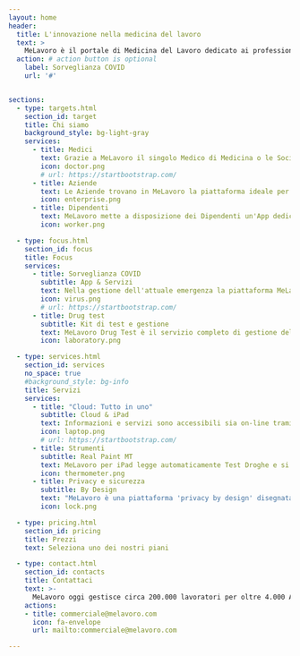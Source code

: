 ```yaml
---
layout: home
header:
  title: L'innovazione nella medicina del lavoro
  text: >
    MeLavoro è il portale di Medicina del Lavoro dedicato ai professionisti del settore, alle Aziende ed ai Lavoratori: un unico luogo in cui i diversi protagonisti svolgono la lora attività con servizi sempre all'avanguardia.
  action: # action button is optional
    label: Sorveglianza COVID
    url: '#'


sections:
  - type: targets.html
    section_id: target
    title: Chi siamo
    background_style: bg-light-gray
    services:
      - title: Medici
        text: Grazie a MeLavoro il singolo Medico di Medicina o le Società di Medicina del Lavoro hanno a disposizione una suite completa per la gestione dei Clienti, dalla gestione dei Gruppi e dei Fattori di Rischio, alla pianificazione degli scadenzari, alla conduzione assistita di Visite ed Esami. Non solo dati ma anche documenti e referti sono integrati in MeLavoro dove tutto è digitale compresa la firma di referti e delle indoneità.
        icon: doctor.png
        # url: https://startbootstrap.com/
      - title: Aziende
        text: Le Aziende trovano in MeLavoro la piattaforma ideale per governare le attività di sorveglianza sanitaria in collegamento diretto con il Medico Competente. MeLavoro permette all'aziende di gestire le anagrafiche dei dipendenti, la documentazione collegata, l'idoneità dei dipendenti, e molto altro. MeLavoro fornisce inoltre all'azienda strumetni dedicati all'interazione diretta con i dipendenti anche in ottica di Sorveglinza COVID.
        icon: enterprise.png
      - title: Dipendenti
        text: MeLavoro mette a disposizione dei Dipendenti un'App dedicata alla gestione della situazione del singolo, con la possibilità per il dipendente di verificare la propria idoneità lavorativa nonchè accedere agli esami effettuati. Grazie al modulo di Sorveglianza COVID il dipendente può inotre seguire un profilo di autodiagnostica condiviso con il medico competente.
        icon: worker.png

  - type: focus.html
    section_id: focus
    title: Focus
    services:
      - title: Sorveglianza COVID
        subtitle: App & Servizi
        text: Nella gestione dell'attuale emergenza la piattaforma MeLavoro mette a disposizione di Medici, Aziende e Dipendenti applicazioni e servizi dedicati per la gestione, contattaci per i dettagli.
        icon: virus.png
        # url: https://startbootstrap.com/
      - title: Drug test
        subtitle: Kit di test e gestione
        text: MeLavoro Drug Test è il servizio completo di gestione della sorveglianza droghe che oltre alla piattaforma di gestione mette a disposizione kit specifici per gli esami droghe.
        icon: laboratory.png

  - type: services.html
    section_id: services
    no_space: true
    #background_style: bg-info
    title: Servizi
    services:
      - title: "Cloud: Tutto in uno"
        subtitle: Cloud & iPad
        text: Informazioni e servizi sono accessibili sia on-line tramite web-app sia in modo non connesso tramite l'app per iPad dedicata a Medici ed Infermieri. Per i dipendenti è disponibile l'App MeLavoroDip sia per iOS che per Android.
        icon: laptop.png
        # url: https://startbootstrap.com/
      - title: Strumenti
        subtitle: Real Paint MT
        text: MeLavoro per iPad legge automaticamente Test Droghe e si interfaccia direttamente con i più diffusi strumenti per analisi presenti sul mercato quali Spirometri ed Audiometri.
        icon: thermometer.png
      - title: Privacy e sicurezza
        subtitle: By Design
        text: "MeLavoro è una piattaforma 'privacy by design' disegnata e realizzata con al centro il rispetto per la privacy di tutti gli attori coinvolti: accessi controllati e monitorati, dati crittografati e backup automatici sono la base del sistema."
        icon: lock.png

  - type: pricing.html
    section_id: pricing
    title: Prezzi
    text: Seleziona uno dei nostri piani

  - type: contact.html
    section_id: contacts
    title: Contattaci
    text: >-
      MeLavoro oggi gestisce circa 200.000 lavoratori per oltre 4.000 Aziende ed oltre 50.000 documenti trattati ogni mese. Entra anche tu nel nostro mondo!
    actions:
    - title: commerciale@melavoro.com
      icon: fa-envelope
      url: mailto:commerciale@melavoro.com

---
```

